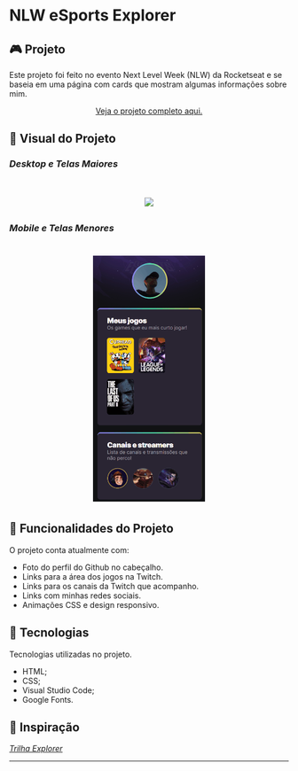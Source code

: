 # **NLW eSports Explorer**

## :video_game: **Projeto**
Este projeto foi feito no evento Next Level Week (NLW) da Rocketseat e se baseia em uma página com cards que mostram algumas informações sobre mim.

<p align="center">
   <a href="https://davsilvam.github.io/nlw-esports-explorer/">Veja o projeto completo aqui.</a>
</p>

## :art: **Visual do Projeto**
### *Desktop e Telas Maiores*
<h1 align="center">
    <img src="assets/desktop.gif" style="width: 70%">
</h1>

### *Mobile e Telas Menores*
<h1 align="center">
    <img src="assets/mobile.gif" style="width: 40%;">
</h1>

## :rocket: **Funcionalidades do Projeto**
O projeto conta atualmente com:
* Foto do perfil do Github no cabeçalho.
* Links para a área dos jogos na Twitch.
* Links para os canais da Twitch que acompanho.
* Links com minhas redes sociais.
* Animações CSS e design responsivo.

## :wrench: **Tecnologias**
Tecnologias utilizadas no projeto.
* HTML;
* CSS;
* Visual Studio Code;
* Google Fonts.

## :balloon: **Inspiração**
*[Trilha Explorer](https://app.rocketseat.com.br/event/nlw-09/explorer/abertura)*

---
